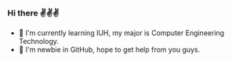 ### Hi there ✌✌✌
- 🍳 I'm currently learning IUH, my major is Computer Engineering Technology.
- 🤝 I'm newbie in GitHub, hope to get help from you guys.
